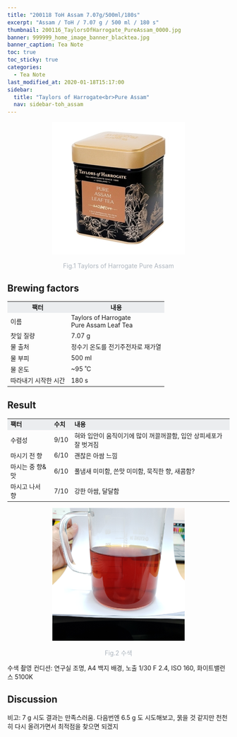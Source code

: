 ```yaml
---
title: "200118 ToH Assam 7.07g/500ml/180s"
excerpt: "Assam / ToH / 7.07 g / 500 ml / 180 s"
thumbnail: 200116_TaylorsOfHarrogate_PureAssam_0000.jpg
banner: 999999_home_image_banner_blacktea.jpg
banner_caption: Tea Note
toc: true
toc_sticky: true
categories:
  - Tea Note
last_modified_at: 2020-01-18T15:17:00
sidebar:
  title: "Taylors of Harrogate<br>Pure Assam"
  nav: sidebar-toh_assam
---
```


<div align="center">
  <img src="/assets/images/200116_TaylorsOfHarrogate_PureAssam_0000.jpg" width="300px">
  <p style="color:#aeb6bf;" style="font-size:16px;">Fig.1 Taylors of Harrogate Pure Assam</p>
</div>

## Brewing factors

<div align="center">
  <table align = "center" >
      <tr bgcolor="#ebedef" align ="center">
  	<td><b>팩터</b></td>
  	<td><b>내용</b></td>
      </tr>
      <tr>
  	<td>이름</td>
  	<td>Taylors of Harrogate<br>Pure Assam Leaf Tea</td>
      </tr>
      <tr>
  	<td>찻잎 질량</td>
  	<td>7.07 g</td>
      </tr>
      <tr>
    <td>물 출처</td>
  	<td>정수기 온도를 전기주전자로 재가열</td>
      </tr>
      <tr>
    <td>물 부피</td>
  	<td>500 ml</td>
      </tr>
      <tr>
    <td>물 온도</td>
  	<td>~95 ˚C</td>
      </tr>
      <tr>
    <td>따라내기 시작한 시간</td>
  	<td>180 s</td>
      </tr>
  </table>
</div>

## Result

<div align="center">
  <table align = "center" >
      <tr bgcolor="#ebedef" style="white-space:nowrap">
  	<td><b>팩터</b></td>
    <td><b>수치</b></td>
  	<td><b>내용</b></td>
      </tr>
      <tr>
  	<td>수렴성</td>
  	<td>9/10</td>
    <td>혀와 입안이 움직이기에 많이 꺼끌꺼끌함, 입안 상피세포가 잘 벗겨짐</td>
      </tr>
      <tr>
  	<td>마시기 전 향</td>
  	<td>6/10</td>
    <td>괜찮은 아쌈 느낌</td>
      </tr>
      <tr>
  	<td>마시는 중 향&맛</td>
  	<td>6/10</td>
    <td>풀냄새 미미함, 쓴맛 미미함, 묵직한 향, 새콤함?</td>
      </tr>
      <tr>
  	<td>마시고 나서 향</td>
  	<td>7/10</td>
    <td>강한 아쌈, 달달함</td>
      </tr>
  </table>
</div>

<div align="center">

  <img src="/assets/images/200118_TaylorsOfHarrogate_PureAssam_0001.jpg" width="300">
  <p style="color:#aeb6bf;" style="font-size:16px;">Fig.2 수색</p>

</div>

​수색 촬영 컨디션: 연구실 조명, A4 백지 배경, 노출 1/30 F 2.4, ISO 160, 화이트밸런스 5100K


## Discussion

​비고: 7 g 시도 결과는 만족스러움. 다음번엔 6.5 g 도 시도해보고, 묽을 것 같지만 천천히 다시 올려가면서 최적점을 찾으면 되겠지
